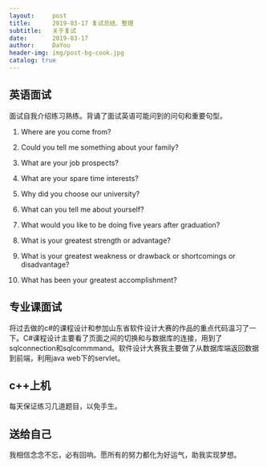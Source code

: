 ```yaml
---
layout:     post
title:      2019-03-17 复试总结、整理
subtitle:   关于复试
date:       2019-03-17
author:     DaYou
header-img: img/post-bg-cook.jpg
catalog: true
---
```



## 英语面试

面试自我介绍练习熟练。背诵了面试英语可能问到的问句和重要句型。

1. Where are you come from?

2. Could you tell me something about your family?

3. What are your job prospects?

4. What are your spare time interests?

5. Why did you choose our university?

6. What can you tell me about yourself?

7. What would you like to be doing five years after graduation?

8. What is your greatest strength or advantage?

9. What is your greatest weakness or drawback or shortcomings or disadvantage?

10. What has been your greatest accomplishment?

## 专业课面试
将过去做的c#的课程设计和参加山东省软件设计大赛的作品的重点代码温习了一下。C#课程设计主要看了页面之间的切换和与数据库的连接，用到了sqlconnection和sqlcommmand。软件设计大赛我主要做了从数据库端返回数据到前端，利用java web下的servlet。

## c++上机
每天保证练习几道题目，以免手生。

## 送给自己
我相信念念不忘，必有回响。愿所有的努力都化为好运气，助我实现梦想。